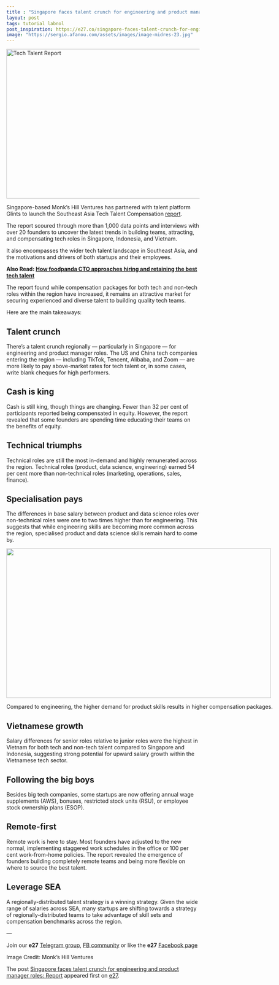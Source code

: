 ```yaml
---
title : "Singapore faces talent crunch for engineering and product manager roles: Report"
layout: post
tags: tutorial labnol
post_inspiration: https://e27.co/singapore-faces-talent-crunch-for-engineering-and-product-manager-roles-report-20210330/
image: "https://sergio.afanou.com/assets/images/image-midres-23.jpg"
---
```


<img loading="lazy" class="aligncenter wp-image-412467 size-full" src="https://e27.co/wp-content/uploads/2021/03/The.Southeast.Asia_.Tech_.Talent.Compensation.Report_Front.jpg" alt="Tech Talent Report" width="652" height="390" />
<p>Singapore-based Monk&#8217;s Hill Ventures has partnered with talent platform Glints to launch the Southeast Asia Tech Talent Compensation <a rel="follow" href="https://www.monkshill.com/content-hub/the-southeast-asia-tech-talent-report-mhv">report</a>.</p>
<p>The report scoured through more than 1,000 data points and interviews with over 20 founders to uncover the latest trends in building teams, attracting, and compensating tech roles in Singapore, Indonesia, and Vietnam.</p>
<p>It also encompasses the wider tech talent landscape in Southeast Asia, and the motivations and drivers of both startups and their employees.</p>
<p><strong>Also Read: <a rel="follow" href="https://e27.co/how-foodpanda-cto-approaches-hiring-and-retaining-the-best-tech-talent-20201222/">How foodpanda CTO approaches hiring and retaining the best tech talent</a></strong></p>
<p>The report found while compensation packages for both tech and non-tech roles within the region have increased, it remains an attractive market for securing experienced and diverse talent to building quality tech teams.</p>
<p>Here are the main takeaways:</p>
<h2>Talent crunch</h2>
<p>There’s a talent crunch regionally &#8212; particularly in Singapore &#8212; for engineering and product manager roles. The US and China tech companies entering the region &#8212; including TikTok, Tencent, Alibaba, and Zoom &#8212; are more likely to pay above-market rates for tech talent or, in some cases, write blank cheques for high performers.</p>
<h2>Cash is king</h2>
<p>Cash is still king, though things are changing. Fewer than 32 per cent of participants reported being compensated in equity. However, the report revealed that some founders are spending time educating their teams on the benefits of equity.</p>
<h2>Technical triumphs</h2>
<p>Technical roles are still the most in-demand and highly remunerated across the region. Technical roles (product, data science, engineering) earned 54 per cent more than non-technical roles (marketing, operations, sales, finance).</p>
<h2>Specialisation pays</h2>
<p>The differences in base salary between product and data science roles over non-technical roles were one to two times higher than for engineering. This suggests that while engineering skills are becoming more common across the region, specialised product and data science skills remain hard to come by.</p>
<div id="attachment_412466" style="width: 700px" class="wp-caption aligncenter"><img aria-describedby="caption-attachment-412466" loading="lazy" class="size-full wp-image-412466" src="https://e27.co/wp-content/uploads/2021/03/MHV.x.Glints_product.management.salary.jpg" alt="" width="690" height="390" /><p id="caption-attachment-412466" class="wp-caption-text">Compared to engineering, the higher demand for product skills results in higher compensation packages.</p></div>
<h2>Vietnamese growth</h2>
<p>Salary differences for senior roles relative to junior roles were the highest in Vietnam for both tech and non-tech talent compared to Singapore and Indonesia, suggesting strong potential for upward salary growth within the Vietnamese tech sector.</p>
<h2>Following the big boys</h2>
<p>Besides big tech companies, some startups are now offering annual wage supplements (AWS), bonuses, restricted stock units (RSU), or employee stock ownership plans (ESOP).</p>
<h2>Remote-first</h2>
<p>Remote work is here to stay. Most founders have adjusted to the new normal, implementing staggered work schedules in the office or 100 per cent work-from-home policies. The report revealed the emergence of founders building completely remote teams and being more flexible on where to source the best talent.</p>
<h2>Leverage SEA</h2>
<p>A regionally-distributed talent strategy is a winning strategy. Given the wide range of salaries across SEA, many startups are shifting towards a strategy of regionally-distributed teams to take advantage of skill sets and compensation benchmarks across the region.</p>
<p>—</p>
<p data-pm-slice="1 1 []">Join our <strong>e27</strong> <a class="ProsemirrorEditor-link" rel="follow" href="https://t.me/joinchat/HmTbfBcGCZeykhM8NOlQ-g" rel="follow" >Telegram group</a>, <a class="ProsemirrorEditor-link" rel="follow" href="https://www.facebook.com/groups/e27co/permalink/886904662065955/" rel="follow" >FB community</a> or like the <strong>e27</strong> <a class="ProsemirrorEditor-link" rel="follow" href="https://www.facebook.com/e27/?ref=your_pages" rel="follow" >Facebook page</a></p>
<p data-pm-slice="1 1 []">Image Credit: Monk&#8217;s Hill Ventures</p>
<p>The post <a rel="nofollow" href="https://e27.co/singapore-faces-talent-crunch-for-engineering-and-product-manager-roles-report-20210330/">Singapore faces talent crunch for engineering and product manager roles: Report</a> appeared first on <a rel="nofollow" href="https://e27.co">e27</a>.</p>
